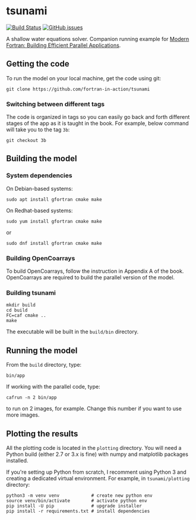# tsunami

[![Build Status](https://travis-ci.org/modern-fortran/tsunami.svg?branch=master)](https://travis-ci.org/modern-fortran/tsunami)
[![GitHub issues](https://img.shields.io/github/issues/modern-fortran/tsunami.svg)](https://github.com/modern-fortran/tsunami/issues)

A shallow water equations solver. Companion running example 
for [Modern Fortran: Building Efficient Parallel Applications](https://www.manning.com/books/modern-fortran?a_aid=modernfortran&a_bid=2dc4d442).

## Getting the code

To run the model on your local machine, get the code using git:

```
git clone https://github.com/fortran-in-action/tsunami
```

### Switching between different tags

The code is organized in tags so you can easily go back and forth 
different stages of the app as it is taught in the book.
For example, below command will take you to the tag `3b`:

```
git checkout 3b
```

## Building the model

### System dependencies

On Debian-based systems:

```
sudo apt install gfortran cmake make
```

On Redhat-based systems:

```
sudo yum install gfortran cmake make
```

or

```
sudo dnf install gfortran cmake make
```

### Building OpenCoarrays

To build OpenCoarrays, follow the instruction in Appendix A of the book.
OpenCoarrays are required to build the parallel version of the model.

### Building tsunami

```
mkdir build
cd build
FC=caf cmake ..
make
```

The executable will be built in the `build/bin` directory.

## Running the model

From the `build` directory, type:

```
bin/app
```

If working with the parallel code, type:

```
cafrun -n 2 bin/app
```

to run on 2 images, for example.
Change this number if you want to use more images.

## Plotting the results

All the plotting code is located in the `plotting` directory.
You will need a Python build (either 2.7 or 3.x is fine) 
with numpy and matplotlib packages installed.

If you're setting up Python from scratch, I recomment using Python 3
and creating a dedicated virtual environment. 
For example, in `tsunami/plotting` directory:

```
python3 -m venv venv            # create new python env
source venv/bin/activate        # activate python env
pip install -U pip              # upgrade installer
pip install -r requirements.txt # install dependencies
```
